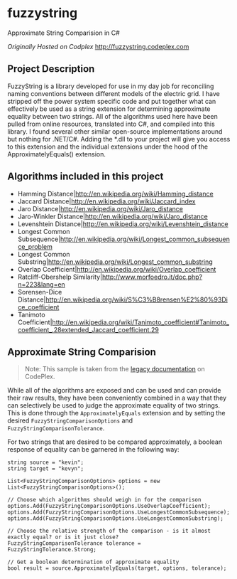 # fuzzystring
Approximate String Comparision in C#

*Originally Hosted on Codplex*
http://fuzzystring.codeplex.com

## Project Description

FuzzyString is a library developed for use in my day job for reconciling naming conventions between different models of the electric grid. I have stripped off the power system specific code and put together what can effectively be used as a string extension for determining approximate equality between two strings. All of the algorithms used here have been pulled from online resources, translated into C#, and compiled into this library. I found several other similar open-source implementations around but nothing for .NET/C#. Adding the *.dll to your project will give you access to this extension and the individual extensions under the hood of the ApproximatelyEquals() extension.

## Algorithms included in this project

* Hamming Distance|http://en.wikipedia.org/wiki/Hamming_distance
* Jaccard Distance|http://en.wikipedia.org/wiki/Jaccard_index
* Jaro Distance|http://en.wikipedia.org/wiki/Jaro_distance
* Jaro-Winkler Distance|http://en.wikipedia.org/wiki/Jaro_distance
* Levenshtein Distance|http://en.wikipedia.org/wiki/Levenshtein_distance
* Longest Common Subsequence|http://en.wikipedia.org/wiki/Longest_common_subsequence_problem
* Longest Common Substring|http://en.wikipedia.org/wiki/Longest_common_substring
* Overlap Coefficient|http://en.wikipedia.org/wiki/Overlap_coefficient
* Ratcliff-Obershelp Similarity|http://www.morfoedro.it/doc.php?n=223&lang=en
* Sorensen-Dice Distance|http://en.wikipedia.org/wiki/S%C3%B8rensen%E2%80%93Dice_coefficient
* Tanimoto Coefficient|http://en.wikipedia.org/wiki/Tanimoto_coefficient#Tanimoto_coefficient_.28extended_Jaccard_coefficient.29

## Approximate String Comparision
> Note: This sample is taken from the [legacy documentation] on CodePlex.

While all of the algorithms are exposed and can be used and can provide their raw results, they have been conveniently combined in a way that they can selectively be used to judge the approximate equality of two strings. This is done through the `ApproximatelyEquals` extension and by setting the desired `FuzzyStringComparisonOptions` and `FuzzyStringComparisonTolerance`.

For two strings that are desired to be compared approximately, a boolean response of equality can be garnered in the following way:

    string source = "kevin";
    string target = "kevyn";

    List<FuzzyStringComparisonOptions> options = new List<FuzzyStringComparisonOptions>();

    // Choose which algorithms should weigh in for the comparison
    options.Add(FuzzyStringComparisonOptions.UseOverlapCoefficient);
    options.Add(FuzzyStringComparisonOptions.UseLongestCommonSubsequence);
    options.Add(FuzzyStringComparisonOptions.UseLongestCommonSubstring);

    // Choose the relative strength of the comparison - is it almost exactly equal? or is it just close?
    FuzzyStringComparisonTolerance tolerance = FuzzyStringTolerance.Strong;

    // Get a boolean determination of approximate equality
    bool result = source.ApproximatelyEquals(target, options, tolerance);

[legacy documentation]: http://fuzzystring.codeplex.com/wikipage?title=Using%20the%20ApproximatelyEquals%28%29%20Extension&referringTitle=Documentation

